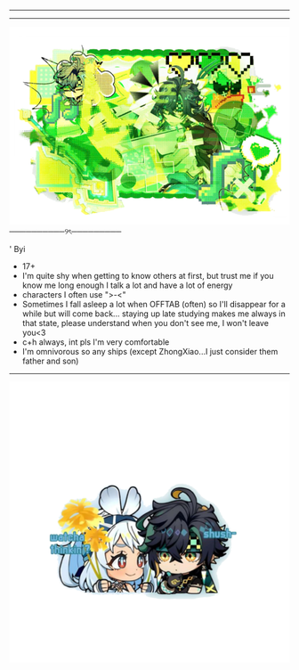 ________________________________

--------------------------------

![image alt](https://github.com/Jiaoshi0/Jiaoshi0/blob/3a98faf2f5f34dabd333a4f17ca6607178e4739d/Untitled4_20250722135526.png)
              ──────────୨ৎ─────────

' Byi
* 17+
* I'm quite shy when getting to know others at first, but trust me if you know me long enough I talk a lot and have a lot of energy
* characters I often use ">-<"
* Sometimes I fall asleep a lot when OFFTAB (often) so I'll disappear for a while but will come back... staying up late studying makes me always in that state, please understand when you don't see me, I won't leave you<3
* c+h always, int pls I'm very comfortable
* I'm omnivorous so any ships (except ZhongXiao...I just consider them father and son)


__________________________________


![image alt](https://github.com/Jiaoshi0/Jiaoshi0/blob/8c1162794cf491c5aa7bfaa458f2a493c26e0ee2/Untitled5_20250722141033.png) 



